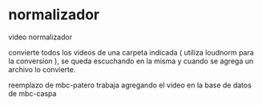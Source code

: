 # normalizador
video normalizador

convierte todos los videos de una carpeta indicada ( utiliza loudnorm para la conversion ), se queda escuchando en la misma 
y cuando se agrega un archivo lo convierte.

reemplazo de mbc-patero
trabaja agregando el video en la base de datos de mbc-caspa

